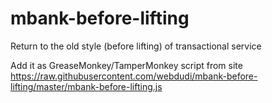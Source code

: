 # mbank-before-lifting
Return to the old style (before lifting) of transactional service


Add it as GreaseMonkey/TamperMonkey script from site 
https://raw.githubusercontent.com/webdudi/mbank-before-lifting/master/mbank-before-lifting.js
